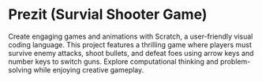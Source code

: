 # Prezit (Survial Shooter Game)
 Create engaging games and animations with Scratch, a user-friendly visual coding language. This project features a thrilling game where players must survive enemy attacks, shoot bullets, and defeat foes using arrow keys and number keys to switch guns. Explore computational thinking and problem-solving while enjoying creative gameplay.
